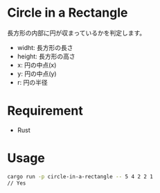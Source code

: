 # Circle in a Rectangle
長方形の内部に円が収まっているかを判定します。
- widht: 長方形の長さ
- height: 長方形の高さ
- x: 円の中点(x)
- y: 円の中点(y)
- r: 円の半径

# Requirement
* Rust

# Usage
```bash
cargo run -p circle-in-a-rectangle -- 5 4 2 2 1
// Yes
```